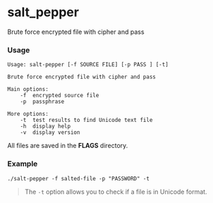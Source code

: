 # salt_pepper
Brute force encrypted file with cipher and pass

### Usage 
```
Usage: salt-pepper [-f SOURCE FILE] [-p PASS ] [-t]

Brute force encrypted file with cipher and pass

Main options: 
	-f	encrypted source file 
	-p	passphrase 
	
More options:
	-t 	test results to find Unicode text file	
	-h	display help
	-v	display version
```
All files are saved in the **FLAGS** directory. 

### Example
```
./salt-pepper -f salted-file -p "PASSWORD" -t
```
> The `-t` option allows you to check if a file is in Unicode format.
